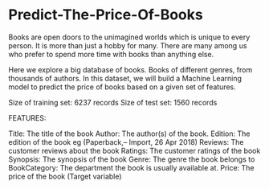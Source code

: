 # Predict-The-Price-Of-Books


Books are open doors to the unimagined worlds which is unique to every person. It is more than just a hobby for many. There are many among us who prefer to spend more time with books than anything else.

Here we explore a big database of books. Books of different genres, from thousands of authors. In this dataset, we will build a Machine Learning model to predict the price of books based on a given set of features.

Size of training set: 6237 records
Size of test set: 1560 records

FEATURES:

Title: The title of the book
Author: The author(s) of the book.
Edition: The edition of the book eg (Paperback,– Import, 26 Apr 2018)
Reviews: The customer reviews about the book
Ratings: The customer ratings of the book
Synopsis: The synopsis of the book
Genre: The genre the book belongs to
BookCategory: The department the book is usually available at.
Price: The price of the book (Target variable)
